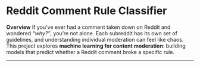 # Reddit Comment Rule Classifier

**Overview** If you’ve ever had a comment taken down on Reddit and wondered *“why?”*, you’re not alone.
Each subreddit has its own set of guidelines, and understanding individual moderation can feel like chaos.
This project explores **machine learning for content moderation**: building models that predict whether a Reddit comment broke a specific rule.

---
